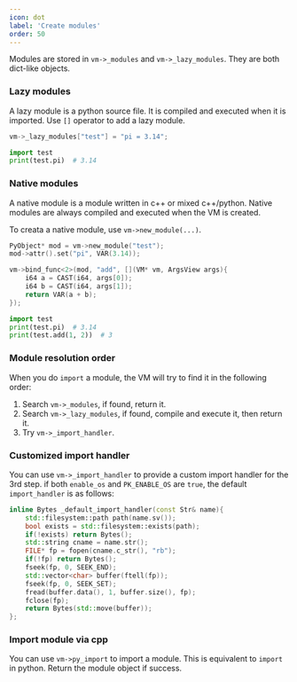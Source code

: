 ```yaml
---
icon: dot
label: 'Create modules'
order: 50
---
```


Modules are stored in `vm->_modules` and `vm->_lazy_modules`.
They are both dict-like objects.

### Lazy modules

A lazy module is a python source file.
It is compiled and executed when it is imported.
Use `[]` operator to add a lazy module.

```cpp
vm->_lazy_modules["test"] = "pi = 3.14";
```

```python
import test
print(test.pi)  # 3.14
```

### Native modules

A native module is a module written in c++ or mixed c++/python.
Native modules are always compiled and executed when the VM is created.

To creata a native module,
use `vm->new_module(...)`.

```cpp
PyObject* mod = vm->new_module("test");
mod->attr().set("pi", VAR(3.14));

vm->bind_func<2>(mod, "add", [](VM* vm, ArgsView args){
    i64 a = CAST(i64, args[0]);
    i64 b = CAST(i64, args[1]);
    return VAR(a + b);
});
```

```python
import test
print(test.pi)  # 3.14
print(test.add(1, 2))  # 3
```

### Module resolution order

When you do `import` a module, the VM will try to find it in the following order:

1. Search `vm->_modules`, if found, return it.
2. Search `vm->_lazy_modules`, if found, compile and execute it, then return it.
3. Try `vm->_import_handler`.


### Customized import handler

You can use `vm->_import_handler` to provide a custom import handler for the 3rd step.
if both `enable_os` and `PK_ENABLE_OS` are `true`, the default `import_handler` is as follows:

```cpp
inline Bytes _default_import_handler(const Str& name){
    std::filesystem::path path(name.sv());
    bool exists = std::filesystem::exists(path);
    if(!exists) return Bytes();
    std::string cname = name.str();
    FILE* fp = fopen(cname.c_str(), "rb");
    if(!fp) return Bytes();
    fseek(fp, 0, SEEK_END);
    std::vector<char> buffer(ftell(fp));
    fseek(fp, 0, SEEK_SET);
    fread(buffer.data(), 1, buffer.size(), fp);
    fclose(fp);
    return Bytes(std::move(buffer));
};
```

### Import module via cpp

You can use `vm->py_import` to import a module.
This is equivalent to `import` in python.
Return the module object if success.